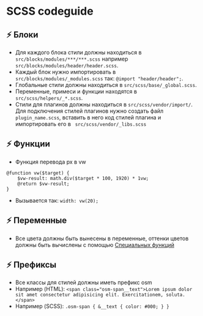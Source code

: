# SCSS codeguide

## :zap: Блоки
* Для каждого блока стили должны находиться в  ``` src/blocks/modules/***/***.scss ``` например ``` src/blocks/modules/header/header.scss ```.
* Каждый блок нужно импортировать в ``` src/blocks/modules/_modules.scss ``` так: ```@import "header/header";```.
* Глобальные стили должны находиться в  ``` src/scss/base/_global.scss ```.
* Переменные, примеси и функции находятся в  ``` src/scss/helpers/_*.scss ```.
* Стили для плагинов должны находиться в  ``` src/scss/vendor/import/ ```. Для подключения стилей плагинов нужно создать файл ``` plugin_name.scss ```, вставить в него код стилей плагина и импортировать его в ``` src/scss/vendor/_libs.scss```

## :zap: Функции
* Функция перевода px в vw
```
@function vw($target) {
    $vw-result: math.div($target * 100, 1920) * 1vw;
    @return $vw-result;
}
```
* Вызывается так: ```width: vw(20);```

## :zap: Переменные
* Все цвета должны быть вынесены в переменные, оттенки цветов должны быть вычислены с помощью [Специальных функций](https://sass-lang.com/documentation/modules/color)



## :zap: Префиксы
* Все классы для стилей должны иметь префикс osm
* Например (HTML): ``` <span class="osm-span__text">Lorem ipsum dolor sit amet consectetur adipisicing elit. Exercitationem, soluta.</span> ```
* Например (SCSS): ``` .osm-span { &__text { color: #000; } } ```